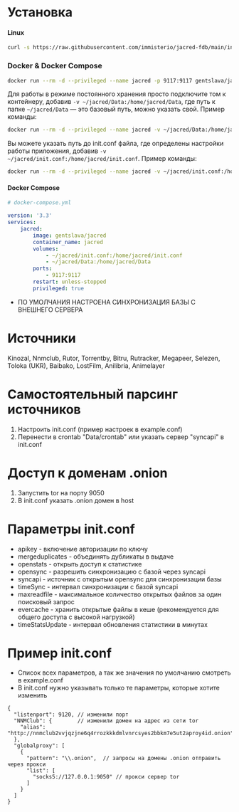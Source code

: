 # Установка

#### Linux
```bash
curl -s https://raw.githubusercontent.com/immisterio/jacred-fdb/main/install.sh | bash
```

### Docker & Docker Compose

```bash
docker run --rm -d --privileged --name jacred -p 9117:9117 gentslava/jacred:latest
```

Для работы в режиме постоянного хранения просто подключите том к контейнеру, добавив `-v ~/jacred/Data:/home/jacred/Data`, где путь к папке `~/jacred/Data` — это базовый путь, можно указать свой. Пример команды:

```bash
docker run --rm -d --privileged --name jacred -v ~/jacred/Data:/home/jacred/Data -p 9117:9117 gentslava/jacred:latest
```

Вы можете указать путь до init.conf файла, где определены настройки работы приложения, добавив `-v ~/jacred/init.conf:/home/jacred/init.conf`. Пример команды:

```bash
docker run --rm -d --privileged --name jacred -v ~/jacred/init.conf:/home/jacred/init.conf -v ~/jacred/Data:/home/jacred/Data -p 9117:9117 gentslava/jacred:latest
```

#### Docker Compose

```yml
# docker-compose.yml

version: '3.3'
services:
    jacred:
        image: gentslava/jacred
        container_name: jacred
        volumes:
            - ~/jacred/init.conf:/home/jacred/init.conf
            - ~/jacred/Data:/home/jacred/Data
        ports:
            - 9117:9117
        restart: unless-stopped
        privileged: true

```

* ПО УМОЛЧАНИЯ НАСТРОЕНА СИНХРОНИЗАЦИЯ БАЗЫ С ВНЕШНЕГО СЕРВЕРА

# Источники 
Kinozal, Nnmclub, Rutor, Torrentby, Bitru, Rutracker, Megapeer, Selezen, Toloka (UKR), Baibako, LostFilm, Anilibria, Animelayer

# Самостоятельный парсинг источников
1. Настроить init.conf (пример настроек в example.conf)
2. Перенести в crontab "Data/crontab" или указать сервер "syncapi" в init.conf

# Доступ к доменам .onion
1. Запустить tor на порту 9050
2. В init.conf указать .onion домен в host

# Параметры init.conf
* apikey - включение авторизации по ключу
* mergeduplicates - объединять дубликаты в выдаче
* openstats - открыть доступ к статистике
* opensync - разрешить синхронизацию с базой через syncapi
* syncapi - источник с открытым opensync для синхронизации базы
* timeSync - интервал синхронизации с базой syncapi
* maxreadfile - максимальное количество открытых файлов за один поисковый запрос
* evercache - хранить открытые файлы в кеше (рекомендуется для общего доступа с высокой нагрузкой)
* timeStatsUpdate - интервал обновления статистики в минутах 


# Пример init.conf
* Список всех параметров, а так же значения по умолчанию смотреть в example.conf
* В init.conf нужно указывать только те параметры, которые хотите изменить

```
{
  "listenport": 9120, // изменили порт
  "NNMClub": {        // изменили домен на адрес из сети tor
    "alias": "http://nnmclub2vvjqzjne6q4rrozkkkdmlvnrcsyes2bbkm7e5ut2aproy4id.onion"
  },
  "globalproxy": [
    {
      "pattern": "\\.onion",  // запросы на домены .onion отправить через прокси
      "list": [
        "socks5://127.0.0.1:9050" // прокси сервер tor
      ]
    }
  ]
}
```
